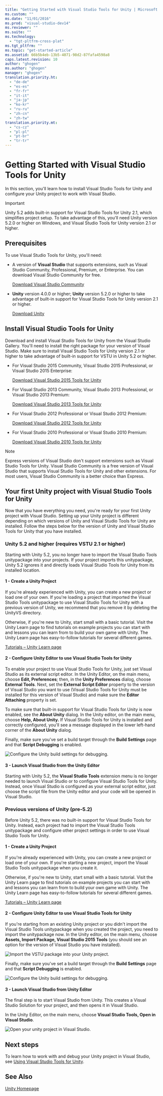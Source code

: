 ```yaml
---
title: "Getting Started with Visual Studio Tools for Unity | Microsoft Docs"
ms.custom: ""
ms.date: "11/01/2016"
ms.prod: "visual-studio-dev14"
ms.reviewer: ""
ms.suite: ""
ms.technology: 
  - "tgt-pltfrm-cross-plat"
ms.tgt_pltfrm: ""
ms.topic: "get-started-article"
ms.assetid: 66b5b4eb-13b5-4071-98d2-87fafa4598a8
caps.latest.revision: 10
author: "ghogen"
ms.author: "ghogen"
manager: "ghogen"
translation.priority.ht: 
  - "de-de"
  - "es-es"
  - "fr-fr"
  - "it-it"
  - "ja-jp"
  - "ko-kr"
  - "ru-ru"
  - "zh-cn"
  - "zh-tw"
translation.priority.mt: 
  - "cs-cz"
  - "pl-pl"
  - "pt-br"
  - "tr-tr"
---
```

# Getting Started with Visual Studio Tools for Unity
In this section, you'll learn how to install Visual Studio Tools for Unity and configure your Unity project to work with Visual Studio.  
  
> [!IMPORTANT]
>  Unity 5.2 adds built-in support for Visual Studio Tools for Unity 2.1, which simplifies project setup. To take advantage of this, you'll need Unity version 5.2.0 or higher on Windows, and Visual Studio Tools for Unity version 2.1 or higher.  
  
## Prerequisites  
 To use Visual Studio Tools for Unity, you'll need:  
  
-   A version of **Visual Studio** that supports extensions, such as Visual Studio Community, Professional, Premium, or Enterprise. You can download Visual Studio Community for free.  
  
     [Download Visual Studio Community](http://www.visualstudio.com/downloads/download-visual-studio-vs)  
  
-   **Unity** version 4.0.0 or higher; **Unity** version 5.2.0 or higher to take advantage of built-in support for Visual Studio Tools for Unity version 2.1 or higher.  
  
     [Download Unity](https://unity3d.com/get-unity/download)  
  
## Install Visual Studio Tools for Unity  
 Download and install Visual Studio Tools for Unity from the Visual Studio Gallery. You'll need to install the right package for your version of Visual Studio. Make sure to install Visual Studio Tools for Unity version 2.1 or higher to take advantage of built-in support for VSTU in Unity 5.2 or higher.  
  
-   For Visual Studio 2015 Community, Visual Studio 2015 Professional, or Visual Studio 2015 Enterprise:  
  
     [Download Visual Studio 2015 Tools for Unity](https://visualstudiogallery.msdn.microsoft.com/8d26236e-4a64-4d64-8486-7df95156aba9)  
  
-   For Visual Studio 2013 Community, Visual Studio 2013 Professional, or Visual Studio 2013 Premium:  
  
     [Download Visual Studio 2013 Tools for Unity](https://visualstudiogallery.msdn.microsoft.com/20b80b8c-659b-45ef-96c1-437828fe7cf2)  
  
-   For Visual Studio 2012 Professional or Visual Studio 2012 Premium:  
  
     [Download Visual Studio 2012 Tools for Unity](https://visualstudiogallery.msdn.microsoft.com/7ab11d2a-f413-4ed6-b3de-ff1d05157714)  
  
-   For Visual Studio 2010 Professional or Visual Studio 2010 Premium:  
  
     [Download Visual Studio 2010 Tools for Unity](https://visualstudiogallery.msdn.microsoft.com/6e536faa-ce73-494a-a746-6a14753015f1)  
  
> [!NOTE]
>  Express versions of Visual Studio don't support extensions such as Visual Studio Tools for Unity. Visual Studio Community is a free version of Visual Studio that supports Visual Studio Tools for Unity and other extensions. For most users, Visual Studio Community is a better choice than Express.  
  
## Your first Unity project with Visual Studio Tools for Unity  
 Now that you have everything you need, you're ready for your first Unity project with Visual Studio. Setting up your Unity project is different depending on which versions of Unity and Visual Studio Tools for Unity are installed. Follow the steps below for the version of Unity and Visual Studio Tools for Unity that you have installed.  
  
### Unity 5.2 and higher (requires VSTU 2.1 or higher)  
 Starting with Unity 5.2, you no longer have to import the Visual Studio Tools unitypackage into your projects. If your project imports this unitypackage, Unity 5.2 ignores it and directly loads Visual Studio Tools for Unity from its installed location.  
  
#### 1 - Create a Unity Project  
 If you're already experienced with Unity, you can create a new project or load one of your own. If you're loading a project that imported the Visual Studio Tools unitypackage to  use Visual Studio Tools for Unity with a previous version of Unity, we recommend that you remove it by deleting the UnityVS directory.  
  
 Otherwise, if you're new to Unity, start small with a basic tutorial. Visit the Unity Learn page to find tutorials on example projects you can start with and lessons you can learn from to build your own game with Unity. The Unity Learn page has easy-to-follow tutorials for several different games.  
  
 [Tutorials – Unity Learn page](http://unity3d.com/learn/tutorials/modules)  
  
#### 2 - Configure Unity Editor to use Visual Studio Tools for Unity  
 To enable your project to use Visual Studio Tools for Unity, just set Visual Studio as its external script editor. In the Unity Editor, on the main menu, choose **Edit, Preferences**; then, in the **Unity Preferences** dialog, choose **External Tools**. Next, set the **External Script Editor** property to the version of Visual Studio you want to use (Visual Studio Tools for Unity must be installed for this version of Visual Studio) and make sure the **Editor Attaching** property is set.  
  
 To make sure that built-in support for Visual Studio Tools for Unity is now enabled, see the **About Unity** dialog. In the Unity editor, on the main menu, choose **Help, About Unity.** If Visual Studio Tools for Unity is installed and correctly configured, you'll see a message displayed in the lower left-hand corner of the **About Unity** dialog.  
  
 Finally, make sure you've set a build target through the **Build Settings** page and that **Script Debugging** is enabled.  
  
 ![Configure the Unity build settings for debugging.](../cross-platform/media/vstu_debugging_build_settings.png "vstu_debugging_build_settings")  
  
#### 3 - Launch Visual Studio from the Unity Editor  
 Starting with Unity 5.2, the **Visual Studio Tools** extension menu is no longer needed  to launch Visual Studio or to configure Visual Studio Tools for Unity. Instead, once Visual Studio is configured as your external script editor, just choose the script file from the Unity editor and your code will be opened in Visual Studio.  
  
### Previous versions of Unity (pre-5.2)  
 Before Unity 5.2, there was no built-in support for Visual Studio Tools for Unity. Instead, each project had to import the Visual Studio Tools unitypackage and configure other project settings in order to use Visual Studio Tools for Unity.  
  
#### 1 - Create a Unity Project  
 If you're already experienced with Unity,  you can create a new project or load one of your own. If you're starting a new project, import the Visual Studio Tools unitypackage when you create it.  
  
 Otherwise, if you're new to Unity, start small with a basic tutorial. Visit the Unity Learn page to find tutorials on example projects you can start with and lessons you can learn from to build your own game with Unity. The Unity Learn page has easy-to-follow tutorials for several different games.  
  
 [Tutorials – Unity Learn page](http://unity3d.com/learn/tutorials/modules)  
  
#### 2 - Configure Unity Editor to use Visual Studio Tools for Unity  
 If you're starting from an existing Unity project or you didn't import the Visual Studio Tools unitypackage when you created the project, you need to import the unitypackage now. In the Unity editor, on the main menu, choose **Assets, Import Package, Visual Studio 2015 Tools** (you should see an option for the version of Visual Studio you have installed).  
  
 ![Import the VSTU package into your Unity project.](../cross-platform/media/vstu_configure_unity_import_vstu.png "vstu_configure_unity_import_vstu")  
  
 Finally, make sure you've set a build target through the **Build Settings** page and that **Script Debugging** is enabled.  
  
 ![Configure the Unity build settings for debugging.](../cross-platform/media/vstu_debugging_build_settings.png "vstu_debugging_build_settings")  
  
#### 3 - Launch Visual Studio from Unity Editor  
 The final step is to start Visual Studio from Unity. This creates a Visual Studio Solution for your project, and then opens it in Visual Studio.  
  
 In the Unity Editor, on the main menu, choose **Visual Studio Tools, Open in Visual Studio**.  
  
 ![Open your unity project in Visual Studio.](../cross-platform/media/vstu_configure_open_in_visual_studio.png "vstu_configure_open_in_visual_studio")  
  
## Next steps  
 To learn how to work with and debug your Unity project in Visual Studio, see [Using Visual Studio Tools for Unity](../cross-platform/getting-started-with-visual-studio-tools-for-unity.md).  
  
## See Also  
 [Unity Homepage](http://unity3d.com)